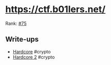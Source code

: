 # https://ctf.b01lers.net/

Rank: [#75](https://ctftime.org/event/1583)

## Write-ups
- [Hardcore](Hardcore.md) #crypto
- [Hardcore 2](Hardcore-2.md) #crypto
